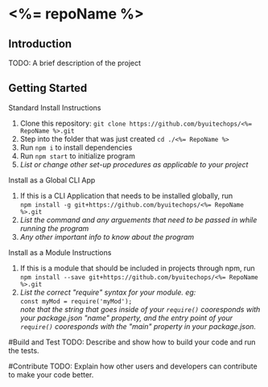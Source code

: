 # <%= repoName %>
## Introduction 
TODO: A brief description of the project

## Getting Started
Standard Install Instructions
1. Clone this repository: `git clone https://github.com/byuitechops/<%= RepoName %>.git`
1. Step into the folder that was just created `cd ./<%= RepoName %>`
1. Run `npm i` to install dependencies
1. Run `npm start` to initialize program
1. *List or change other set-up procedures as applicable to your project*

Install as a Global CLI App
1. If this is a CLI Application that needs to be installed globally, run \
`npm install -g git+https://github.com/byuitechops/<%= RepoName %>.git`
1. *List the command and any arguements that need to be passed in while running the program*
1. *Any other important info to know about the program*

Install as a Module Instructions
1. If this is a module that should be included in projects through npm, run \
`npm install --save git+https://github.com/byuitechops/<%= RepoName %>.git`
1. *List the correct "require" syntax for your module. eg:*\
`const myMod = require('myMod');` \
*note that the string that goes inside of your `require()` cooresponds with your package.json "name" property, and the entry point of your `require()` cooresponds with the "main" property in your package.json.*

#Build and Test
TODO: Describe and show how to build your code and run the tests. 

#Contribute 
TODO: Explain how other users and developers can contribute to make your code better. 

